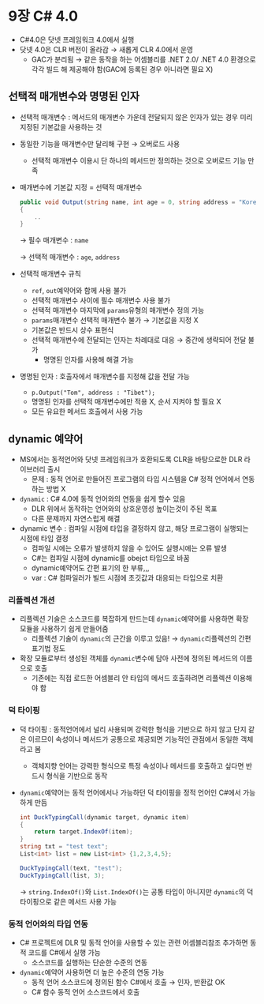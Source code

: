 # 9장 C# 4.0

- C#4.0은 닷넷 프레임워크 4.0에서 실행
- 닷넷 4.0은 CLR 버전이 올라감 → 새롭게 CLR 4.0에서 운영
    - GAC가 분리됨 → 같은 동작을 하는 어셈블리를 .NET 2.0/ .NET 4.0 환경으로 각각 빌드 해 제공해야 함(GAC에 등록된 경우 아니라면 필요 X)

## 선택적 매개변수와 명명된 인자

- 선택적 매개변수 : 메서드의 매개변수 가운데 전달되지 않은 인자가 있는 경우 미리 지정된 기본값을 사용하는 것
- 동일한 기능을 매개변수만 달리해 구현 → 오버로드 사용
    - 선택적 매개변수 이용시 단 하나의 메서드만 정의하는 것으로 오버로드 기능 만족
- 매개변수에 기본값 지정 = 선택적 매개변수
    
    ```csharp
    public void Output(string name, int age = 0, string address = "Korea")
    {
    	..
    }
    ```
    
    → 필수 매개변수 : `name`
    
    → 선택적 매개변수 : `age`, `address`
    
- 선택적 매개변수 규칙
    - `ref`, `out`예약어와 함께 사용 불가
    - 선택적 매개변수 사이에 필수 매개변수 사용 불가
    - 선택적 매개변수 마지막에 `params`유형의 매개변수 정의 가능
    - `params`매개변수 선택적 매개변수 불가 → 기본값을 지정 X
    - 기본값은 반드시 상수 표현식
    - 선택적 매개변수에 전달되는 인자는 차례대로 대응 → 중간에 생략되어 전달 불가
        - 명명된 인자를 사용해 해결 가능
- 명명된 인자 : 호출자에서 매개변수를 지정해 값을 전달 가능
    - `p.Output("Tom", address : "Tibet");`
    - 명명된 인자를 선택적 매개변수에만 적용 X, 순서 지켜야 할 필요 X
    - 모든 유요한 메서드 호출에서 사용 가능

## dynamic 예약어

- MS에서는 동적언어와 닷넷 프레임워크가 호환되도록 CLR을 바탕으로한 DLR 라이브러리 출시
    - 문제 : 동적 언어로 만들어진 프로그램의 타입 시스템을 C# 정적 언어에서 연동하는 방법 X
- `dynamic` : C# 4.0에 동적 언어와의 연동을 쉽게 할수 있음
    - DLR 위에서 동작하는 언어와의 상호운영성 높이는것이 주된 목표
    - 다른 문제까지 자연스럽게 해결
- dynamic 변수 : 컴파일 시점에 타입을 결정하지 않고, 해당 프로그램이 실행되는 시점에 타입 결정
    - 컴파일 시에는 오류가 발생하지 않을 수 있어도 실행시에는 오류 발생
    - C#는 컴파일 시점에 dynamic를 obejct 타입으로 바꿈
    - dynamic예약어도 간편 표기의 한 부류,,,
    - var : C# 컴파일러가 빌드 시점에 초깃값과 대응되는 타입으로 치환

### 리플렉션 개션

- 리플렉션 기술은 소스코드를 복잡하게 만드는데 `dynamic`예약어를 사용하면 확장 모듈을 사용하기 쉽게 만들어줌
    - 리플렉션 기술이 `dynamic`의 근간을 이루고 있음! → `dynamic`리플렉션의 간편 표기법 정도
- 확장 모듈로부터 생성된 객체를 `dynamic`변수에 담아 사전에 정의된 메서드의 이름으로 호출
    - 기존에는 직접 로드한 어셈블리 안 타입의 메서드 호출하려면 리플렉션 이용해야 함

### 덕 타이핑

- 덕 타이핑 : 동적언어에서 널리 사용되며 강력한 형식을 기반으로 하지 않고 단지 같은 이르므이 속성이나 메서드가 공통으로 제공되면 기능적인 관점에서 동일한 객체라고 봄
    - 객체지향 언어는 강력한 형식으로 특정 속성이나 메서드를 호출하고 싶다면 반드시 형식을 기반으로 동작
- `dynamic`예약어는 동적 언어에서나 가능하던 덕 타이핑을 정적 언어인 C#에서 가능하게 만듬
    
    ```csharp
    int DuckTypingCall(dynamic target, dynamic item)
    {
    	return target.IndexOf(item);
    }
    string txt = "test text";
    List<int> list = new List<int> {1,2,3,4,5};
    
    DuckTypingCall(text, "test");
    DuckTypingCall(list, 3);
    ```
    
    → `string.IndexOf()`와 `List.IndexOf()`는 공통 타입이 아니지만 `dynamic`의 덕 타이핑으로 같은 메서드 사용 가능
    

### 동적 언어와의 타입 연동

- C# 프로젝트에 DLR 및 동적 언어을 사용할 수 있는 관련 어셈블리참조 추가하면 동적 코드를 C#에서 실행 가능
    - 소스코드를 실행하는 단순한 수준의 연동
- `dynamic`예약어 사용하면 더 높은 수준의 연동 가능
    - 동적 언어 소스코드에 정의된 함수 C#에서 호출 → 인자, 반환값 OK
    - C# 함수 동적 언어 소스코드에서 호출
